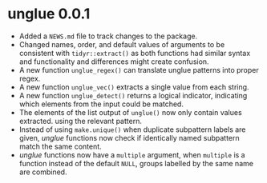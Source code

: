 # unglue 0.0.1

* Added a `NEWS.md` file to track changes to the package.
* Changed names, order, and default values of arguments to be consistent with
`tidyr::extract()` as both functions had similar syntax and functionality and
differences might create confusion.
* A new function `unglue_regex()` can translate unglue patterns
into proper regex.
* A new function `unglue_vec()` extracts a single value from each string.
* A new function `unglue_detect()` returns a logical indicator, indicating which
elements from the input could be matched.
* The elements of the list output of `unglue()` now only contain values extracted.
using the relevant pattern.
* Instead of using `make.unique()` when duplicate subpattern labels are given,
 *unglue* functions now check if identically named subpattern match the same
 content.
* *unglue* functions now have a `multiple` argument, when `multiple` is a 
 function instead of the default `NULL`, groups labelled by the same name are 
 combined.
